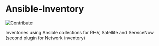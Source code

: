 # Ansible-Inventory
[![Contribute](https://www.eclipse.org/che/contribute.svg)](https://devspaces.apps.hypershift.shadowman.dev/#https://github.com/shadowman-lab/Ansible-Config)

Inventories using Ansible collections for RHV, Satellite and ServiceNow (second plugin for Network inventory)
